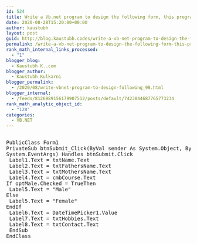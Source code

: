 ```yaml
---
id: 524
title: Write a Vb.net program to design the following form, this program shows the details of students in the form of form (use split container or Groupbox control to separate the input and output session).
date: 2020-08-28T15:20:00+00:00
author: kaustubh
layout: post
guid: http://blog.kaustubh.codes/write-a-vb-net-program-to-design-the-following-form-this-program-shows-the-details-of-students-in-the-form-of-form-use-split-container-or-groupbox-control-to-separate-the-input-and-output-session/
permalink: /write-a-vb-net-program-to-design-the-following-form-this-program-shows-the-details-of-students-in-the-form-of-form-use-split-container-or-groupbox-control-to-separate-the-input-and-output-session/
rank_math_internal_links_processed:
  - "1"
blogger_blog:
  - Kaustubh K..com
blogger_author:
  - Kaustubh Kulkarni
blogger_permalink:
  - /2020/08/write-vbnet-program-to-design-following_98.html
blogger_internal:
  - /feeds/8126989156179907512/posts/default/7423844687765773234
rank_math_analytic_object_id:
  - "128"
categories:
  - VB.NET
---
```

<pre><br />PublicClass Form1<br />PrivateSub btnSubmit_Click(ByVal sender As System.Object, ByVal e As<br />System.EventArgs) Handles btnSubmit.Click<br /> Label1.Text = txtName.Text<br /> Label2.Text = txtFathersName.Text<br /> Label3.Text = txtMothersName.Text<br /> Label4.Text = cmbCourse.Text<br />If optMale.Checked = TrueThen<br /> Label5.Text = "Male"<br />Else<br /> Label5.Text = "Female"<br />EndIf<br /> Label6.Text = DateTimePicker1.Value<br /> Label7.Text = txtHobbies.Text<br /> Label8.Text = txtContact.Text<br /> EndSub<br />EndClass<br /></pre>